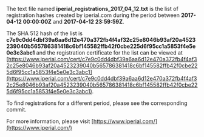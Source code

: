 The text file named **iperial_registrations_2017_04_12.txt** is the list of registration hashes created by iperial.com during the period between **2017-04-12 00:00:00Z** and **2017-04-12 23:59:59Z**.

The SHA 512 hash of the list is **c7e9c0dd4dbf39a6aa6d12e470a372fb4f4af32c25e8046b93af20a4523239040b565786381418c6bf145582ffb42f0cbe225d6f95cc1a5853f4e5e0e3c3abc1** and the registration certificate for the list can be viewed at [https://www.iperial.com/cert/c7e9c0dd4dbf39a6aa6d12e470a372fb4f4af32c25e8046b93af20a4523239040b565786381418c6bf145582ffb42f0cbe225d6f95cc1a5853f4e5e0e3c3abc1](https://www.iperial.com/cert/c7e9c0dd4dbf39a6aa6d12e470a372fb4f4af32c25e8046b93af20a4523239040b565786381418c6bf145582ffb42f0cbe225d6f95cc1a5853f4e5e0e3c3abc1).

To find registrations for a different period, please see the corresponding commit.

For more information, please visit [https://www.iperial.com/](https://www.iperial.com/)
